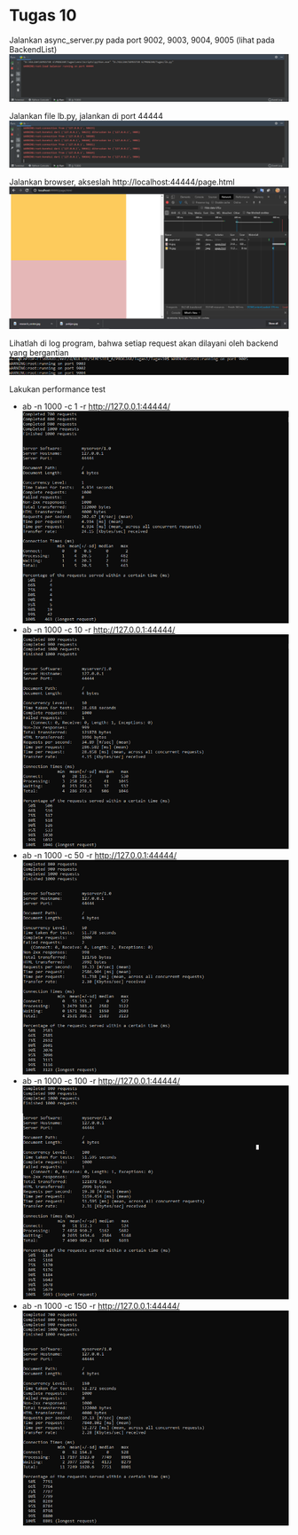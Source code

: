 # Tugas 10

Jalankan async_server.py pada port 9002, 9003, 9004, 9005 (lihat pada BackendList)
![alt text](Gambar/5.png)

Jalankan file lb.py, jalankan di port 44444
![alt text](Gambar/2.png)

Jalankan browser, akseslah http://localhost:44444/page.html
![alt text](Gambar/1.png)

Lihatlah di log program, bahwa setiap request akan dilayani oleh backend yang bergantian
![alt text](Gambar/3.png)

Lakukan performance test
- ab -n 1000 -c 1 -r http://127.0.0.1:44444/
![alt text](Gambar/m1.png)
- ab -n 1000 -c 10 -r http://127.0.0.1:44444/
![alt text](Gambar/m10.png)
- ab -n 1000 -c 50 -r http://127.0.0.1:44444/
![alt text](Gambar/m50.png)
- ab -n 1000 -c 100 -r http://127.0.0.1:44444/
![alt text](Gambar/m100.png)
- ab -n 1000 -c 150 -r http://127.0.0.1:44444/
![alt text](Gambar/m150.png)

